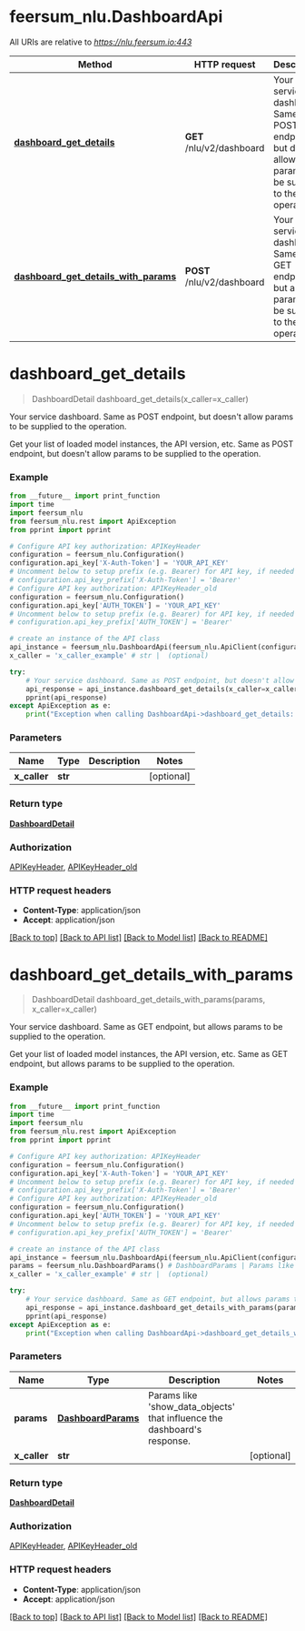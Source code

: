 # feersum_nlu.DashboardApi

All URIs are relative to *https://nlu.feersum.io:443*

Method | HTTP request | Description
------------- | ------------- | -------------
[**dashboard_get_details**](DashboardApi.md#dashboard_get_details) | **GET** /nlu/v2/dashboard | Your service dashboard. Same as POST endpoint, but doesn&#39;t allow params to be supplied to the operation.
[**dashboard_get_details_with_params**](DashboardApi.md#dashboard_get_details_with_params) | **POST** /nlu/v2/dashboard | Your service dashboard. Same as GET endpoint, but allows params to be supplied to the operation.


# **dashboard_get_details**
> DashboardDetail dashboard_get_details(x_caller=x_caller)

Your service dashboard. Same as POST endpoint, but doesn't allow params to be supplied to the operation.

Get your list of loaded model instances, the API version, etc. Same as POST endpoint, but doesn't allow params to be supplied to the operation.

### Example
```python
from __future__ import print_function
import time
import feersum_nlu
from feersum_nlu.rest import ApiException
from pprint import pprint

# Configure API key authorization: APIKeyHeader
configuration = feersum_nlu.Configuration()
configuration.api_key['X-Auth-Token'] = 'YOUR_API_KEY'
# Uncomment below to setup prefix (e.g. Bearer) for API key, if needed
# configuration.api_key_prefix['X-Auth-Token'] = 'Bearer'
# Configure API key authorization: APIKeyHeader_old
configuration = feersum_nlu.Configuration()
configuration.api_key['AUTH_TOKEN'] = 'YOUR_API_KEY'
# Uncomment below to setup prefix (e.g. Bearer) for API key, if needed
# configuration.api_key_prefix['AUTH_TOKEN'] = 'Bearer'

# create an instance of the API class
api_instance = feersum_nlu.DashboardApi(feersum_nlu.ApiClient(configuration))
x_caller = 'x_caller_example' # str |  (optional)

try:
    # Your service dashboard. Same as POST endpoint, but doesn't allow params to be supplied to the operation.
    api_response = api_instance.dashboard_get_details(x_caller=x_caller)
    pprint(api_response)
except ApiException as e:
    print("Exception when calling DashboardApi->dashboard_get_details: %s\n" % e)
```

### Parameters

Name | Type | Description  | Notes
------------- | ------------- | ------------- | -------------
 **x_caller** | **str**|  | [optional] 

### Return type

[**DashboardDetail**](DashboardDetail.md)

### Authorization

[APIKeyHeader](../README.md#APIKeyHeader), [APIKeyHeader_old](../README.md#APIKeyHeader_old)

### HTTP request headers

 - **Content-Type**: application/json
 - **Accept**: application/json

[[Back to top]](#) [[Back to API list]](../README.md#documentation-for-api-endpoints) [[Back to Model list]](../README.md#documentation-for-models) [[Back to README]](../README.md)

# **dashboard_get_details_with_params**
> DashboardDetail dashboard_get_details_with_params(params, x_caller=x_caller)

Your service dashboard. Same as GET endpoint, but allows params to be supplied to the operation.

Get your list of loaded model instances, the API version, etc. Same as GET endpoint, but allows params to be supplied to the operation.

### Example
```python
from __future__ import print_function
import time
import feersum_nlu
from feersum_nlu.rest import ApiException
from pprint import pprint

# Configure API key authorization: APIKeyHeader
configuration = feersum_nlu.Configuration()
configuration.api_key['X-Auth-Token'] = 'YOUR_API_KEY'
# Uncomment below to setup prefix (e.g. Bearer) for API key, if needed
# configuration.api_key_prefix['X-Auth-Token'] = 'Bearer'
# Configure API key authorization: APIKeyHeader_old
configuration = feersum_nlu.Configuration()
configuration.api_key['AUTH_TOKEN'] = 'YOUR_API_KEY'
# Uncomment below to setup prefix (e.g. Bearer) for API key, if needed
# configuration.api_key_prefix['AUTH_TOKEN'] = 'Bearer'

# create an instance of the API class
api_instance = feersum_nlu.DashboardApi(feersum_nlu.ApiClient(configuration))
params = feersum_nlu.DashboardParams() # DashboardParams | Params like 'show_data_objects' that influence the dashboard's response.
x_caller = 'x_caller_example' # str |  (optional)

try:
    # Your service dashboard. Same as GET endpoint, but allows params to be supplied to the operation.
    api_response = api_instance.dashboard_get_details_with_params(params, x_caller=x_caller)
    pprint(api_response)
except ApiException as e:
    print("Exception when calling DashboardApi->dashboard_get_details_with_params: %s\n" % e)
```

### Parameters

Name | Type | Description  | Notes
------------- | ------------- | ------------- | -------------
 **params** | [**DashboardParams**](DashboardParams.md)| Params like &#39;show_data_objects&#39; that influence the dashboard&#39;s response. | 
 **x_caller** | **str**|  | [optional] 

### Return type

[**DashboardDetail**](DashboardDetail.md)

### Authorization

[APIKeyHeader](../README.md#APIKeyHeader), [APIKeyHeader_old](../README.md#APIKeyHeader_old)

### HTTP request headers

 - **Content-Type**: application/json
 - **Accept**: application/json

[[Back to top]](#) [[Back to API list]](../README.md#documentation-for-api-endpoints) [[Back to Model list]](../README.md#documentation-for-models) [[Back to README]](../README.md)

